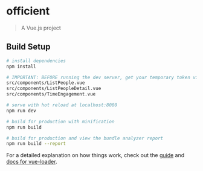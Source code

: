 # officient

> A Vue.js project

## Build Setup

``` bash
# install dependencies
npm install

# IMPORTANT: BEFORE running the dev server, get your temporary token via your officient account and REPLACE in following files:
src/components/ListPeople.vue
src/components/ListPeopleDetail.vue
src/components/TimeEngagement.vue

# serve with hot reload at localhost:8080
npm run dev

# build for production with minification
npm run build

# build for production and view the bundle analyzer report
npm run build --report
```

For a detailed explanation on how things work, check out the [guide](http://vuejs-templates.github.io/webpack/) and [docs for vue-loader](http://vuejs.github.io/vue-loader).
